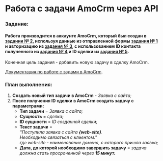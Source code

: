 # Работа с задачи AmoCrm через API

### Задание:

#### Работа производится в аккаунте AmoCrm, который был создан в [задании № 2](https://github.com/gt4u/tasks/tree/master/task_2), используя данные из отправленной формы [задания № 1](https://github.com/gt4u/tasks/tree/master/task_1) и авторизацию из [задания № 3](https://github.com/gt4u/tasks/tree/master/task_3), с использованием ID контакта полученного из [задания № 4](https://github.com/gt4u/tasks/tree/master/task_4) и ID сделки из [задания № 5](https://github.com/gt4u/tasks/tree/master/task_5).

Конечная цель задания - добавить новую задачу в сделку AmoCrm.

[Документация по работе с задами в AmoCrm](https://www.amocrm.ru/developers/content/api/tasks).

### План выполнения:

1. **Создать новый тип задачи в AmoCrm** - *Заявка с сайта*;
2. **После получения ID сделки в AmoCrm создать задачу с параметрами:**
    - **Тип задачи** = *Заявка с сайта;*
    - **Сущность** = *сделка;*
    - **ID сущности** = *ID созданной сделки;*
    - **Текст задачи** = *<br>"Поступила заявка с сайта **{web-site}**.<br>Необходимо связаться с клиентом."<br>где *web-site* - наименование домена, с которого пришла заявка;*
    - **Дата, до которой необходимо завершить задачу** = *задача должна стать просроченной через **15 минут.***
